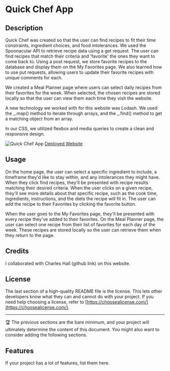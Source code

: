 # Quick Chef App

## Description

Quick Chef was created so that the user can find recipes to fit their time constraints, ingredient choices, and food intolerances. We used the Spoonacular API to retrieve recipe data using a get request. The user can find recipes that match their criteria and 'favorite' the ones they want to come back to. Using a post request, we store favorite recipes to the database and display them on the My Favorites page. We also learned how to use put requests, allowing users to update their favorite recipes with unique comments for each.

We created a Meal Planner page where users can select daily recipes from their favorites for the week. When selected, the chosen recipes are stored locally so that the user can view them each time they visit the website.

A new technology we worked with for this website was Lodash. We used the _.map() method to iterate through arrays, and the _.find() method to get a matching object from an array.

In our CSS, we utilized flexbox and media queries to create a clean and responsive design.

![Quick Chef App]()
[Deployed Website]()

## Usage

On the home page, the user can select a specific ingredient to include, a timeframe they'd like to stay within, and any intolerances they might have. When they click find recipes, they'll be presented with recipe results matching their desired criteria. When the user clicks on a given recipe, they'll see more details about that specific recipe, such as the cook time, ingredients, instructions, and the diets the recipe will fit in. The user can add the recipe to their Favorites by clicking the favorite button.

When the user goes to the My Favorites page, they'll be presented with every recipe they've added to their favorites. On the Meal Planner page, the user can select one recipe from their list of favorites for each day of the week. These recipes are stored locally so the user can retrieve them when they return to the page.

## Credits

I collaborated with Charles Hall (github link) on this website.

## License

The last section of a high-quality README file is the license. This lets other developers know what they can and cannot do with your project. If you need help choosing a license, refer to [https://choosealicense.com/](https://choosealicense.com/).

---

🏆 The previous sections are the bare minimum, and your project will ultimately determine the content of this document. You might also want to consider adding the following sections.

## Features

If your project has a lot of features, list them here.